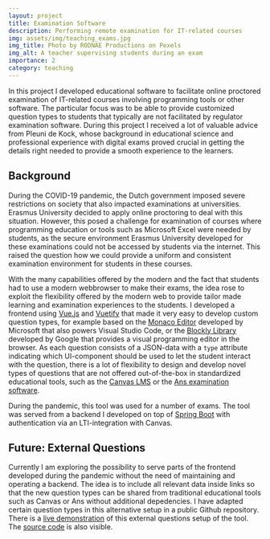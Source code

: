 ```yaml
---
layout: project
title: Examination Software
description: Performing remote examination for IT-related courses
img: assets/img/teaching_exams.jpg
img_title: Photo by RODNAE Productions on Pexels
img_alt: A teacher supervising students during an exam
importance: 2
category: teaching
---
```


In this project I developed educational software to facilitate online proctored examination of IT-related courses involving programming tools or other software. The particular focus was to be able to provide customized question types to students that typically are not facilitated by regulator examination software. During this project I received a lot of valuable advice from Pleuni de Kock, whose background in educational science and professional experience with digital exams proved crucial in getting the details right needed to provide a smooth experience to the learners.

## Background

During the COVID-19 pandemic, the Dutch government imposed severe restrictions on society that also impacted examinations at
universities. Erasmus University decided to apply online proctoring to deal with this situation. However, this posed a challenge for
examination of courses where programming education or tools such as Microsoft Excel were needed by students, as the secure environment
Erasmus University developed for these examinations could not be accessed by students via the internet. This raised the question how we 
could provide a uniform and consistent examination environment for students in these courses.

With the many capabilities offered by the modern and the fact that students had to use a modern webbrowser to make their exams, the
idea rose to exploit the flexibility offered by the modern web to provide tailor made learning and examination experiences to the
students. I developed a frontend using [Vue.js](https://vuejs.org/) and [Vuetify](https://vuetifyjs.com/) that made it very easy to
develop custom question types, for example based on the [Monaco Editor](https://microsoft.github.io/monaco-editor/) developed by
Microsoft that also powers Visual Studio Code, or the [Blockly Library](https://developers.google.com/blockly) developed by Google that
provides a visual programming editor in the browser. As each question consists of a JSON-data with a `type` attribute indicating which
UI-component should be used to let the student interact with the question, there is a lot of flexibility to design and develop novel
types of questions that are not offered out-of-the-box in standardized educational tools, such as the
[Canvas LMS](https://www.instructure.com/canvas) or the [Ans examination software](https://www.ans.app).

During the pandemic, this tool was used for a number of exams. The tool was served from a backend I developed on top of [Spring Boot](https://spring.io/) with authentication via an LTI-integration with Canvas.

## Future: External Questions 

Currently I am exploring the possibility to serve parts of the frontend developed during the pandemic without the need of maintaining and operating a backend. The idea is to include all relevant data inside links so that the new question types can be shared from traditional educational tools such as Canvas or Ans without additional depedencies. I have adapted certain question types in this alternative setup in a public Github repository.
There is a [live demonstration](https://econometricinstitute.github.io/external-question/) of this external questions setup of the tool. The [source code](https://github.com/EconometricInstitute/external-question) is also visible.


